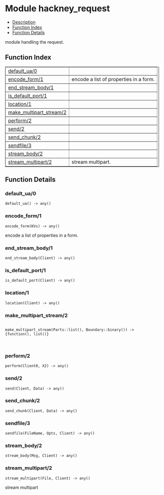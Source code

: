 

# Module hackney_request #
* [Description](#description)
* [Function Index](#index)
* [Function Details](#functions)

module handling the request.

<a name="index"></a>

## Function Index ##


<table width="100%" border="1" cellspacing="0" cellpadding="2" summary="function index"><tr><td valign="top"><a href="#default_ua-0">default_ua/0</a></td><td></td></tr><tr><td valign="top"><a href="#encode_form-1">encode_form/1</a></td><td>encode a list of properties in a form.</td></tr><tr><td valign="top"><a href="#end_stream_body-1">end_stream_body/1</a></td><td></td></tr><tr><td valign="top"><a href="#is_default_port-1">is_default_port/1</a></td><td></td></tr><tr><td valign="top"><a href="#location-1">location/1</a></td><td></td></tr><tr><td valign="top"><a href="#make_multipart_stream-2">make_multipart_stream/2</a></td><td></td></tr><tr><td valign="top"><a href="#perform-2">perform/2</a></td><td></td></tr><tr><td valign="top"><a href="#send-2">send/2</a></td><td></td></tr><tr><td valign="top"><a href="#send_chunk-2">send_chunk/2</a></td><td></td></tr><tr><td valign="top"><a href="#sendfile-3">sendfile/3</a></td><td></td></tr><tr><td valign="top"><a href="#stream_body-2">stream_body/2</a></td><td></td></tr><tr><td valign="top"><a href="#stream_multipart-2">stream_multipart/2</a></td><td>stream multipart.</td></tr></table>


<a name="functions"></a>

## Function Details ##

<a name="default_ua-0"></a>

### default_ua/0 ###

`default_ua() -> any()`

<a name="encode_form-1"></a>

### encode_form/1 ###

`encode_form(KVs) -> any()`

encode a list of properties in a form.

<a name="end_stream_body-1"></a>

### end_stream_body/1 ###

`end_stream_body(Client) -> any()`

<a name="is_default_port-1"></a>

### is_default_port/1 ###

`is_default_port(Client) -> any()`

<a name="location-1"></a>

### location/1 ###

`location(Client) -> any()`

<a name="make_multipart_stream-2"></a>

### make_multipart_stream/2 ###

<pre><code>
make_multipart_stream(Parts::list(), Boundary::binary()) -&gt; {function(), list()}
</code></pre>
<br />

<a name="perform-2"></a>

### perform/2 ###

`perform(Client0, X2) -> any()`

<a name="send-2"></a>

### send/2 ###

`send(Client, Data) -> any()`

<a name="send_chunk-2"></a>

### send_chunk/2 ###

`send_chunk(Client, Data) -> any()`

<a name="sendfile-3"></a>

### sendfile/3 ###

`sendfile(FileName, Opts, Client) -> any()`

<a name="stream_body-2"></a>

### stream_body/2 ###

`stream_body(Msg, Client) -> any()`

<a name="stream_multipart-2"></a>

### stream_multipart/2 ###

`stream_multipart(File, Client) -> any()`

stream multipart

